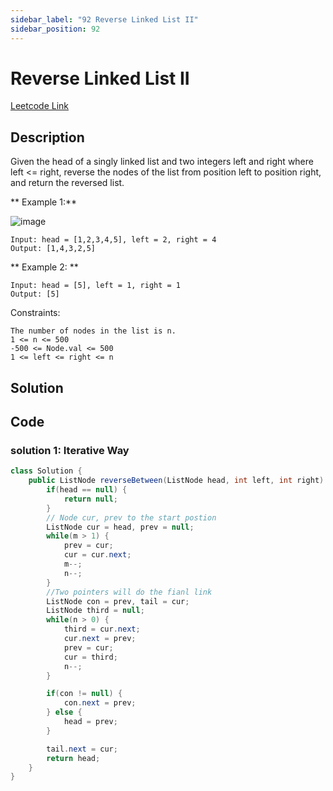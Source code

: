 ```yaml
---
sidebar_label: "92 Reverse Linked List II"
sidebar_position: 92
---
```

# Reverse Linked List II
[Leetcode Link](https://leetcode.com/problems/reverse-linked-list-ii/)
## Description
Given the head of a singly linked list and two integers left and right where left <= right, reverse the nodes of the list from position left to position right, and return the reversed list.

** Example 1:**

![image](https://assets.leetcode.com/uploads/2021/02/19/rev2ex2.jpg "Example 1 iamge")
```shell
Input: head = [1,2,3,4,5], left = 2, right = 4
Output: [1,4,3,2,5]
```

** Example 2: **
```shell
Input: head = [5], left = 1, right = 1
Output: [5]
```

Constraints:
```
The number of nodes in the list is n.
1 <= n <= 500
-500 <= Node.val <= 500
1 <= left <= right <= n
```

## Solution


## Code
### solution 1: Iterative Way
```java
class Solution {
    public ListNode reverseBetween(ListNode head, int left, int right) {
        if(head == null) {
            return null;
        }
        // Node cur, prev to the start postion
        ListNode cur = head, prev = null;
        while(m > 1) {
            prev = cur;
            cur = cur.next;
            m--;
            n--;
        }
        //Two pointers will do the fianl link
        ListNode con = prev, tail = cur;
        ListNode third = null;
        while(n > 0) {
            third = cur.next;
            cur.next = prev;
            prev = cur;
            cur = third;
            n--;
        }

        if(con != null) {
            con.next = prev;
        } else {
            head = prev;
        }

        tail.next = cur;
        return head;
    }
}
```

